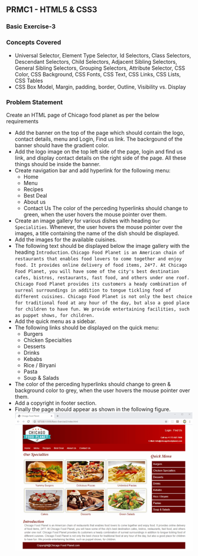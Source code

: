 ## PRMC1 - HTML5 & CSS3

### Basic Exercise-3

### Concepts Covered
- Universal Selector, Element Type Selector, Id Selectors, Class Selectors, Descendant Selectors, Child Selectors, Adjacent Sibling Selectors, General Sibling Selectors, Grouping Selectors, Attribute Selector,  CSS Color, CSS Background, CSS Fonts, CSS Text, CSS Links, CSS Lists, CSS Tables
- CSS Box Model, Margin, padding, border, Outline, Visibility vs. Display

### Problem Statement
Create an HTML page of Chicago food planet as per the below requirements
- Add the banner on the top of the page which should contain the logo, contact details, menu and Login, Find us link. The backrgound of the banner should have the gradient color.
- Add the logo image on the top left side of the page, login and find us link, and display contact details on the right side of the page. All these things should be inside the banner.
- Create navigation bar and add hyperlink for the following menu:
    - Home
    - Menu
    - Recipes
    - Best Deal
    - About us
    - Contact Us
The color of the perceding hyperlinks should change to green, when the user hovers the mouse pointer over them.
- Create an image gallery for various dishes with heading `Our Specialities`. Whenever, the user hovers the mouse pointer over the images, a title containing the name of the dish should be displayed.
- Add the images for the available cuisines.
- The following text should be displayed below the image gallery with the heading `Introduction`.
`Chicago Food Planet is an American chain of restaurants that enables food lovers to come together and enjoy food. It provides online delivery of food items, 24*7. At Chicago Food Planet, you will have some of the city's best destination cafes, bistros, restaurants, fast food, and others under one roof. Chicago Food Planet provides its customers a heady combination of surreal surroundings in addition to tongue tickling food of different cuisines. Chicago Food Planet is not only the best choice for traditional food at any hour of the day, but also a good place for children to have fun. We provide entertaining facilities, such as puppet shows, for children.`
- Add the quick menu as a sidebar.
- The following links should be displayed on the quick menu:
    - Burgers
    - Chicken Specialties
    - Desserts
    - Drinks
    - Kebabs
    - Rice / Biryani
    - Pasta
    - Soup & Salads
- The color of the perceding hyperlinks should change to green & background color to grey, when the user hovers the mouse pointer over them.
- Add a copyright in footer section.
- Finally the page should appear as shown in the following figure.
![HomePage](screenshots/food_planet.gif)